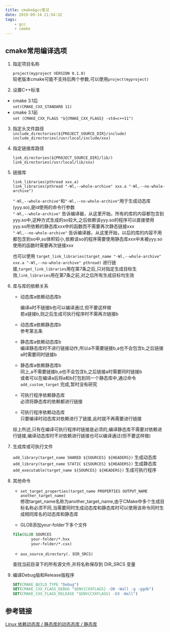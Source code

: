 ```yaml
---
title: cmake&gcc笔记
date: 2019-09-14 21:54:32
tags:
    - gcc
    - cmake
---
```


## cmake常用编译选项  

1. 指定项目名称  

    `project(myproject VERSION 0.1.0)`   
    较老版本cmake可能不支持后两个参数,可以使用`project(myproject)`  

2. 设置C++标准  

* cmake 3.1后    
    `set(CMAKE_CXX_STANDARD 11)`  
* cmake 3.1前  
    `set (CMAKE_CXX_FLAGS "${CMAKE_CXX_FLAGS} -std=c++11")`  

3. 指定头文件路径  
    `include_directories(${PROJECT_SOURCE_DIR}/include)`  
    `include_directories(/usr/local/include/xxx)`  

4. 指定链接库路径  

    `link_directories(${PROJECT_SOURCE_DIR}/lib/)`  
    `link_directories(/usr/local/lib/xxx)`

5. 链接库  

    `link_libraries(pthread xxx.a)`  
    `link_libraries(pthread "-Wl,--whole-archive" xxx.a "-Wl,--no-whole-archive")`  

    `"-Wl,--whole-archive"`和`"-Wl,--no-whole-archive"`用于生成动态库(yyy.so),是ld使用的命令行参数  
    `"-Wl,--whole-archive"` 告诉编译器，从这里开始，所有的库的内容都包含到yyy.so中,这种方式生成的so较大,之后依赖该yyy.so的程序可以直接使用yyy.so所依赖的静态库xxx中的函数而不需要再次静态链接xxx  
    `"-Wl,--no-whole-archive"` 告诉编译器，从这里开始，以后的库的内容不用都包含到so中,so体积较小,依赖该so的程序需要使用静态库xxx中未被yyy.so使用的函数时需要再次链接xxx  

    也可以使用 `target_link_libraries(target_name "-Wl,--whole-archive" xxx.a "-Wl,--no-whole-archive" pthread)` 进行链接,`target_link_libraries`用在第7条之后,只对指定生成目标生效,`link_libraries`用在第7条之前,对之后所有生成目标均生效

6. 库与库的依赖关系

    * 动态库a依赖动态库b  

        编译a时不链接b也可以编译通过,但不要这样做  
        若a链接b,则之后生成可执行程序时不需再次链接b

    * 动态库a依赖静态库b  
        参考第五条

    *  静态库a依赖动态库b  
        编译静态库时不进行链接动作,所以a不需要链接b,a也不会包含b,之后链接a时需要同时链接b

    * 静态库a依赖静态库b  
        同上,a不需要链接b,a也不会包含b,之后链接a时需要同时链接b  
        或者可以在编译a后将a和b打包到同一个静态库中,通过命令 `add_custom_target` 完成,暂时没有研究

    * 可执行程序依赖静态库  
        必须将静态库的依赖都进行链接  

    *  可执行程序依赖动态库  
       只要编译时动态库对依赖进行了链接,此时就不再需要进行链接  

    综上所述,只有在编译可执行程序时链接是必须的,编译静态库不需要对依赖进行链接,编译动态库时不对依赖进行链接也可以编译通过(但不要这样做)

7. 生成库或可执行文件  

    `add_library(target_name SHARED ${SOURCES} ${HEADERS})`  生成动态库  
    `add_library(target_name STATIC ${SOURCES} ${HEADERS})`  生成静态库  
    `add_executable(target_name ${SOURCES} ${HEADERS})`  生成可执行程序  

8. 其他命令  

    * `set_target_properties(target_name PROPERTIES OUTPUT_NAME another_target_name)`  
    修改target_name名称为another_target_name,由于CMake中多个生成目标名称必须不同,当需要同时生成动态库和静态库时可以使用该命令同时生成相同库名的动态库和静态库  

    * GLOB添加your-folder下多个文件
    ```cmake
    file(GLOB SOURCES
            your-folder/*.hxx
            your-folder/*.cxx)
    ```

    * `aux_source_directory(. DIR_SRCS)`  

    查找当前目录下的所有源文件,并将名称保存到 DIR_SRCS 变量

9. 编译Debug版和Release版程序  

    ```cmake
    SET(CMAKE_BUILD_TYPE "Debug") 
    SET(CMAKE_CXX_FLAGS_DEBUG "$ENV{CXXFLAGS} -O0 -Wall -g -ggdb")
    SET(CMAKE_CXX_FLAGS_RELEASE "$ENV{CXXFLAGS} -O3 -Wall")
    ```


## 参考链接  

[Linux 依赖动态库 / 静态库的动态态库 / 静态库](https://blog.csdn.net/nodeathphoenix/article/details/9982209)
